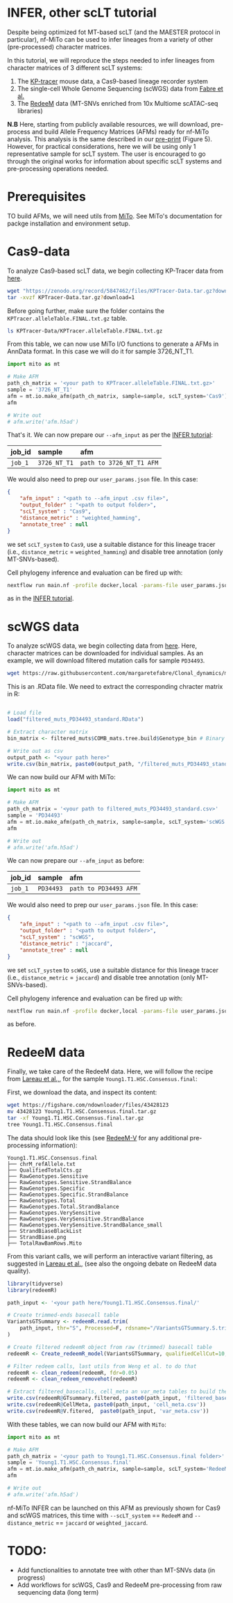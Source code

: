 # INFER, other scLT tutorial

Despite being optimized fot MT-based scLT (and the MAESTER protocol in particular), nf-MiTo can be used to infer lineages from a variety of other (pre-processed) character matrices.

In this tutorial, we will reproduce the steps needed to infer lineages from character matrices of 3 different scLT systems:

1. The [KP-tracer](10.1016/j.cell.2022.04.015) mouse data, a Cas9-based lineage recorder system
2. The single-cell Whole Genome Sequencing (scWGS) data from [Fabre et al.](https://doi.org/10.1038/s41586-022-04785-z)
3. The [RedeeM](https://doi.org/10.1038/s41586-024-07066-z) data (MT-SNVs enriched from 10x Multiome scATAC-seq libraries)

**N.B** Here, starting from publicly available resources, we will download, pre-process and build Allele Frequency Matrices (AFMs) ready for nf-MiTo analysis. This analysis is the same described in our [pre-print](https://doi.org/10.1101/2025.06.17.660165) (Figure 5). However, for practical considerations, here we will be using only 1 representative sample for scLT system. The user is encouraged to go through the original works for information about specific scLT systems and pre-processing operations needed. 

# Prerequisites
TO build AFMs, we will need utils from [MiTo](https://github.com/andrecossa5/MiTo). See MiTo's documentation for packge installation and environment setup.

# Cas9-data
To analyze Cas9-based scLT data, we begin collecting KP-Tracer data from [here](https://www.sc-best-practices.org/trajectories/lineage_tracing.html).

```bash
wget "https://zenodo.org/record/5847462/files/KPTracer-Data.tar.gz?download=1"
tar -xvzf KPTracer-Data.tar.gz?download=1
```

Before going further, make sure the folder contains the `KPTracer.alleleTable.FINAL.txt.gz` table.

```bash
ls KPTracer-Data/KPTracer.alleleTable.FINAL.txt.gz
```

From this table, we can now use MiTo I/O functions to generate a AFMs in AnnData format. In this case we will do it for sample 3726_NT_T1.

```python
import mito as mt

# Make AFM
path_ch_matrix = '<your path to KPTracer.alleleTable.FINAL.txt.gz>'
sample = '3726_NT_T1'
afm = mt.io.make_afm(path_ch_matrix, sample=sample, scLT_system='Cas9')
afm

# Write out 
# afm.write('afm.h5ad')
```

That's it. We can now prepare our `--afm_input` as per the [INFER tutorial](2.INFER.md):

<table>
<thead>
<tr>
<th align="left">job_id</th>
<th align="left">sample</th>
<th align="left">afm</th>
</tr>
</thead>
<tbody>
<tr>
<td align="left"><code>job_1</code></td>
<td align="left"><code>3726_NT_T1<code></td>
<td align="left"><code>path to 3726_NT_T1 AFM</code></td>
</tr>
</tbody>
</table>

We would also need to prep our `user_params.json` file. In this case:

```json
{  
    "afm_input" : "<path to --afm_input .csv file>",
    "output_folder" : "<path to output folder>",
    "scLT_system" : "Cas9",
    "distance_metric" : "weighted_hamming",
    "annotate_tree" : null
}
```

we set `scLT_system` to `Cas9`, use a suitable distance for this lineage tracer (i.e., `distance_metric` = `weighted_hamming`) and disable tree annotation (only MT-SNVs-based).

Cell phylogeny inference and evaluation can be fired up with:

```bash
nextflow run main.nf -profile docker,local -params-file user_params.json -entry INFER
```

as in the [INFER tutorial](2.INFER.md).


# scWGS data
To analyze scWGS data, we begin collecting data from [here](https://github.com/margaretefabre/Clonal_dynamics). Here, character matrices can be downloaded for individual samples. As an example, we will download filtered mutation calls for sample `PD34493`.

```bash
wget https://raw.githubusercontent.com/margaretefabre/Clonal_dynamics/main/Phylogenies/Files/PD34493/filtered_muts/filtered_muts_PD34493_standard -O filtered_muts_PD34493_standard.RData 
```

This is an .RData file. We need to extract the corresponding chracter matrix in R:

```R

# Load file
load("filtered_muts_PD34493_standard.RData")

# Extract character matrix
bin_matrix <- filtered_muts$COMB_mats.tree.build$Genotype_bin # Binary genotypes

# Write out as csv
output_path <- "<your path here>"
write.csv(bin_matrix, paste0(output_path, "/filtered_muts_PD34493_standard.csv"), row.names=TRUE)
```

We can now build our AFM with MiTo:

```python
import mito as mt

# Make AFM
path_ch_matrix = '<your path to filtered_muts_PD34493_standard.csv>'
sample = 'PD34493'
afm = mt.io.make_afm(path_ch_matrix, sample=sample, scLT_system='scWGS')
afm

# Write out 
# afm.write('afm.h5ad')
```

We can now prepare our `--afm_input` as before:

<table>
<thead>
<tr>
<th align="left">job_id</th>
<th align="left">sample</th>
<th align="left">afm</th>
</tr>
</thead>
<tbody>
<tr>
<td align="left"><code>job_1</code></td>
<td align="left"><code>PD34493<code></td>
<td align="left"><code>path to PD34493 AFM</code></td>
</tr>
</tbody>
</table>

We would also need to prep our `user_params.json` file. In this case:

```json
{  
    "afm_input" : "<path to --afm_input .csv file>",
    "output_folder" : "<path to output folder>",
    "scLT_system" : "scWGS",
    "distance_metric" : "jaccard",
    "annotate_tree" : null
}
```

we set `scLT_system` to `scWGS`, use a suitable distance for this lineage tracer (i.e., `distance_metric` = `jaccard`) and disable tree annotation (only MT-SNVs-based).

Cell phylogeny inference and evaluation can be fired up with:

```bash
nextflow run main.nf -profile docker,local -params-file user_params.json -entry INFER
```

as before.


# RedeeM data
Finally, we take care of the RedeeM data. Here, we will follow the recipe from [Lareau et al.,](https://github.com/caleblareau/redeem-reanalysis-reproducibility), for the sample `Young1.T1.HSC.Consensus.final`:

First, we download the data, and inspect its content:

```bash
wget https://figshare.com/ndownloader/files/43428123
mv 43428123 Young1.T1.HSC.Consensus.final.tar.gz
tar -xf Young1.T1.HSC.Consensus.final.tar.gz
tree Young1.T1.HSC.Consensus.final
```

The data should look like this (see [RedeeM-V](https://github.com/chenweng1991/redeemV) for any additional pre-processing information):

```
Young1.T1.HSC.Consensus.final
├── chrM_refAllele.txt
├── QualifiedTotalCts.gz
├── RawGenotypes.Sensitive
├── RawGenotypes.Sensitive.StrandBalance
├── RawGenotypes.Specific
├── RawGenotypes.Specific.StrandBalance
├── RawGenotypes.Total
├── RawGenotypes.Total.StrandBalance
├── RawGenotypes.VerySensitive
├── RawGenotypes.VerySensitive.StrandBalance
├── RawGenotypes.VerySensitive.StrandBalance_small
├── StrandBiaseBlackList
├── StrandBiase.png
├── TotalRawBamRows.Mito
```

From this variant calls, we will perform an interactive variant filtering, as suggested in [Lareau et al.,](https://github.com/caleblareau/redeem-reanalysis-reproducibility) (see also the ongoing debate on RedeeM data quality).

```R
library(tidyverse)
library(redeemR)

path_input <- '<your path here/Young1.T1.HSC.Consensus.final/'

# Create trimmed-ends basecall table
VariantsGTSummary <- redeemR.read.trim(
    path_input, thr="S", Processed=F, rdsname="/VariantsGTSummary.S.trim5_binom.rds", edge_trim=5
)

# Create filtered redeemR object from raw (trimmed) basecall table
redeemR <- Create_redeemR_model(VariantsGTSummary, qualifiedCellCut=10, VAFcut=1, Cellcut=2)

# Filter redeem calls, last utils from Weng et al. to do that
redeemR <- clean_redeem(redeemR, fdr=0.05)
redeemR <- clean_redeem_removehot(redeemR)

# Extract filtered_basecalls, cell_meta an var_meta tables to build the AFM in python.
write.csv(redeemR@GTsummary.filtered, paste0(path_input, 'filtered_basecalls.csv'))
write.csv(redeemR@CellMeta, paste0(path_input, 'cell_meta.csv'))
write.csv(redeemR@V.fitered,  paste0(path_input, 'var_meta.csv'))
```

With these tables, we can now build our AFM with `MiTo`:

```python
import mito as mt

# Make AFM
path_ch_matrix = '<your path to Young1.T1.HSC.Consensus.final folder>'
sample = 'Young1.T1.HSC.Consensus.final'
afm = mt.io.make_afm(path_ch_matrix, sample=sample, scLT_system='RedeeM')
afm

# Write out 
# afm.write('afm.h5ad')
```

nf-MiTo INFER can be launched on this AFM as previously shown for Cas9 and scWGS matrices, this time with `--scLT_system` == `RedeeM` and `--distance_metric` == `jaccard` or `weighted_jaccard`.

# TODO:
* Add functionalities to annotate tree with other than MT-SNVs data (in progress)
* Add workflows for scWGS, Cas9 and RedeeM pre-processing from raw sequencing data (long term) 



